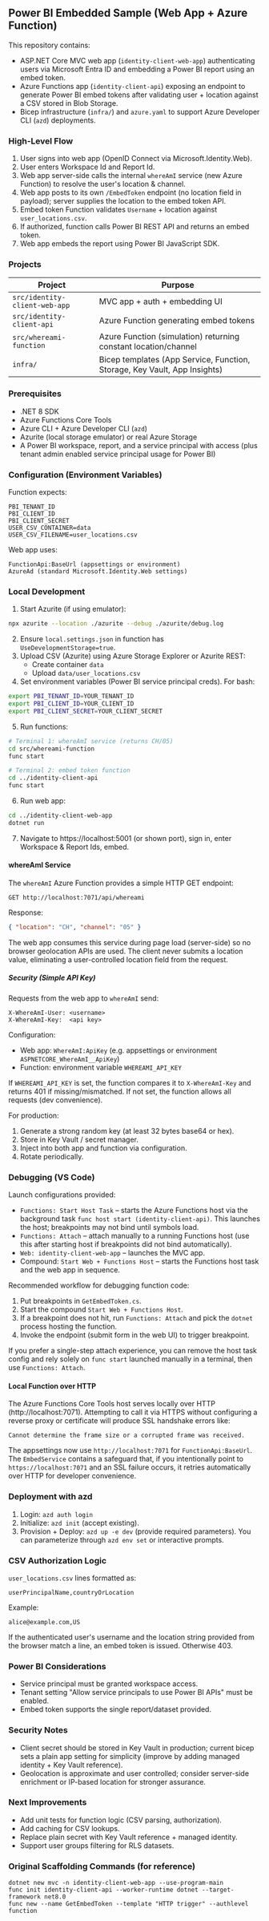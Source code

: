 ## Power BI Embedded Sample (Web App + Azure Function)

This repository contains:

- ASP.NET Core MVC web app (`identity-client-web-app`) authenticating users via Microsoft Entra ID and embedding a Power BI report using an embed token.
- Azure Functions app (`identity-client-api`) exposing an endpoint to generate Power BI embed tokens after validating user + location against a CSV stored in Blob Storage.
- Bicep infrastructure (`infra/`) and `azure.yaml` to support Azure Developer CLI (`azd`) deployments.

### High-Level Flow
1. User signs into web app (OpenID Connect via Microsoft.Identity.Web).
2. User enters Workspace Id and Report Id.
3. Web app server-side calls the internal `whereAmI` service (new Azure Function) to resolve the user's location & channel.
4. Web app posts to its own `/EmbedToken` endpoint (no location field in payload); server supplies the location to the embed token API.
5. Embed token Function validates `Username` + location against `user_locations.csv`.
6. If authorized, function calls Power BI REST API and returns an embed token.
7. Web app embeds the report using Power BI JavaScript SDK.

### Projects
| Project | Purpose |
|---------|---------|
| `src/identity-client-web-app` | MVC app + auth + embedding UI |
| `src/identity-client-api` | Azure Function generating embed tokens |
| `src/whereami-function` | Azure Function (simulation) returning constant location/channel |
| `infra/` | Bicep templates (App Service, Function, Storage, Key Vault, App Insights) |

### Prerequisites
- .NET 8 SDK
- Azure Functions Core Tools
- Azure CLI + Azure Developer CLI (`azd`)
- Azurite (local storage emulator) or real Azure Storage
- A Power BI workspace, report, and a service principal with access (plus tenant admin enabled service principal usage for Power BI)

### Configuration (Environment Variables)
Function expects:
```
PBI_TENANT_ID
PBI_CLIENT_ID
PBI_CLIENT_SECRET
USER_CSV_CONTAINER=data
USER_CSV_FILENAME=user_locations.csv
```

Web app uses:
```
FunctionApi:BaseUrl (appsettings or environment)
AzureAd (standard Microsoft.Identity.Web settings)
```

### Local Development
1. Start Azurite (if using emulator):
```bash
npx azurite --location ./azurite --debug ./azurite/debug.log
```
2. Ensure `local.settings.json` in function has `UseDevelopmentStorage=true`.
3. Upload CSV (Azurite) using Azure Storage Explorer or Azurite REST:
	- Create container `data`
	- Upload `data/user_locations.csv`
4. Set environment variables (Power BI service principal creds). For bash:
```bash
export PBI_TENANT_ID=YOUR_TENANT_ID
export PBI_CLIENT_ID=YOUR_CLIENT_ID
export PBI_CLIENT_SECRET=YOUR_CLIENT_SECRET
```
5. Run functions:
```bash
# Terminal 1: whereAmI service (returns CH/05)
cd src/whereami-function
func start

# Terminal 2: embed token function
cd ../identity-client-api
func start
```
6. Run web app:
```bash
cd ../identity-client-web-app
dotnet run
```
7. Navigate to https://localhost:5001 (or shown port), sign in, enter Workspace & Report Ids, embed.

#### whereAmI Service
The `whereAmI` Azure Function provides a simple HTTP GET endpoint:

`GET http://localhost:7071/api/whereami`

Response:
```json
{ "location": "CH", "channel": "05" }
```

The web app consumes this service during page load (server-side) so no browser geolocation APIs are used. The client never submits a location value, eliminating a user-controlled location field from the request.

##### Security (Simple API Key)
Requests from the web app to `whereAmI` send:

```
X-WhereAmI-User: <username>
X-WhereAmI-Key:  <api key>
```

Configuration:

- Web app: `WhereAmI:ApiKey` (e.g. appsettings or environment `ASPNETCORE_WhereAmI__ApiKey`)
- Function: environment variable `WHEREAMI_API_KEY`

If `WHEREAMI_API_KEY` is set, the function compares it to `X-WhereAmI-Key` and returns 401 if missing/mismatched. If not set, the function allows all requests (dev convenience).

For production:

1. Generate a strong random key (at least 32 bytes base64 or hex).
2. Store in Key Vault / secret manager.
3. Inject into both app and function via configuration.
4. Rotate periodically.

### Debugging (VS Code)
Launch configurations provided:

- `Functions: Start Host Task` – starts the Azure Functions host via the background task `func host start (identity-client-api)`. This launches the host; breakpoints may not bind until symbols load.
- `Functions: Attach` – attach manually to a running Functions host (use this after starting host if breakpoints did not bind automatically).
- `Web: identity-client-web-app` – launches the MVC app.
- Compound: `Start Web + Functions Host` – starts the Functions host task and the web app in sequence.

Recommended workflow for debugging function code:
1. Put breakpoints in `GetEmbedToken.cs`.
2. Start the compound `Start Web + Functions Host`.
3. If a breakpoint does not hit, run `Functions: Attach` and pick the `dotnet` process hosting the function.
4. Invoke the endpoint (submit form in the web UI) to trigger breakpoint.

If you prefer a single-step attach experience, you can remove the host task config and rely solely on `func start` launched manually in a terminal, then use `Functions: Attach`.

#### Local Function over HTTP
The Azure Functions Core Tools host serves locally over HTTP (http://localhost:7071). Attempting to call it via HTTPS without configuring a reverse proxy or certificate will produce SSL handshake errors like:
```
Cannot determine the frame size or a corrupted frame was received.
```
The appsettings now use `http://localhost:7071` for `FunctionApi:BaseUrl`. The `EmbedService` contains a safeguard that, if you intentionally point to `https://localhost:7071` and an SSL failure occurs, it retries automatically over HTTP for developer convenience.

### Deployment with azd
1. Login: `azd auth login`
2. Initialize: `azd init` (accept existing).
3. Provision + Deploy: `azd up -e dev` (provide required parameters). You can parameterize through `azd env set` or interactive prompts.

### CSV Authorization Logic
`user_locations.csv` lines formatted as:
```
userPrincipalName,countryOrLocation
```
Example:
```
alice@example.com,US
```
If the authenticated user's username and the location string provided from the browser match a line, an embed token is issued. Otherwise 403.

### Power BI Considerations
- Service principal must be granted workspace access.
- Tenant setting "Allow service principals to use Power BI APIs" must be enabled.
- Embed token supports the single report/dataset provided.

### Security Notes
- Client secret should be stored in Key Vault in production; current bicep sets a plain app setting for simplicity (improve by adding managed identity + Key Vault reference).
- Geolocation is approximate and user controlled; consider server-side enrichment or IP-based location for stronger assurance.

### Next Improvements
- Add unit tests for function logic (CSV parsing, authorization).
- Add caching for CSV lookups.
- Replace plain secret with Key Vault reference + managed identity.
- Support user groups filtering for RLS datasets.

### Original Scaffolding Commands (for reference)
```
dotnet new mvc -n identity-client-web-app --use-program-main
func init identity-client-api --worker-runtime dotnet --target-framework net8.0
func new --name GetEmbedToken --template "HTTP trigger" --authlevel function
```